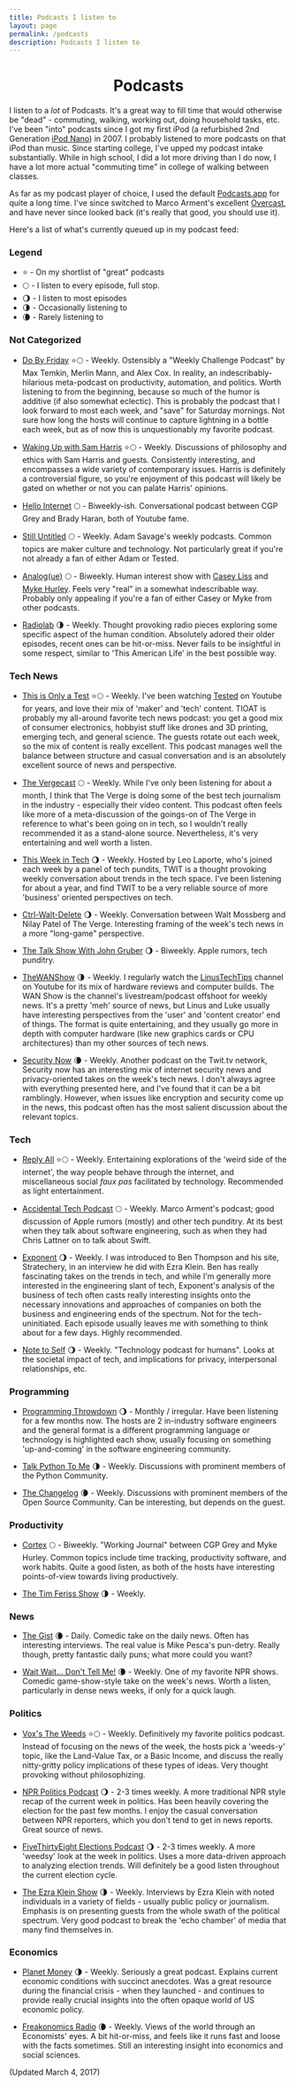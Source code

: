 ```yaml
---
title: Podcasts I listen to
layout: page
permalink: /podcasts
description: Podcasts I listen to
---
```


<h1 style="text-align: center;">Podcasts</h1>

I listen to a _lot_ of Podcasts. It's a great way to fill time that would otherwise be "dead" - commuting, walking, working out, doing household tasks, etc. I've been "into" podcasts since I got my first iPod (a refurbished 2nd Generation [iPod Nano](https://en.wikipedia.org/wiki/IPod_Nano#2nd_generation)) in 2007. I probably listened to more podcasts on that iPod than music. Since starting college, I've upped my podcast intake substantially. While in high school, I did a lot more driving than I do now, I have a lot more actual "commuting time" in college of walking between classes.

As far as my podcast player of choice, I used the default [Podcasts.app](https://itunes.apple.com/us/app/podcasts/id525463029?mt=8) for quite a long time. I've since switched to Marco Arment's excellent [Overcast](https://overcast.fm), and have never since looked back (it's really that good, you should use it).

Here's a list of what's currently queued up in my podcast feed:

### Legend

* :star: - On my shortlist of "great" podcasts
* :full_moon: - I listen to every episode, full stop.
* :waning_gibbous_moon: - I listen to most episodes
* :last_quarter_moon: - Occasionally listening to
* :waning_crescent_moon: - Rarely listening to

### Not Categorized

* [Do By Friday](http://dobyfriday.com/) :star::full_moon: - Weekly. Ostensibly a "Weekly Challenge Podcast" by Max Temkin, Merlin Mann, and Alex Cox. In reality, an indescribably-hilarious meta-podcast on productivity, automation, and politics. Worth listening to from the beginning, because so much of the humor is additive (if also somewhat eclectic). This is probably the podcast that I look forward to most each week, and "save" for Saturday mornings. Not sure how long the hosts will continue to capture lightning in a bottle each week, but as of now this is unquestionably my favorite podcast.

* [Waking Up with Sam Harris](https://soundcloud.com/samharrisorg) :star::full_moon: - Weekly. Discussions of philosophy and ethics with Sam Harris and guests. Consistently interesting, and encompasses a wide variety of contemporary issues. Harris is definitely a controversial figure, so you're enjoyment of this podcast will likely be gated on whether or not you can palate Harris' opinions. 

* [Hello Internet](http://www.hellointernet.fm/) :full_moon: - Biweekly-ish. Conversational podcast between CGP Grey and Brady Haran, both of Youtube fame.

* [Still Untitled](http://www.tested.com/still-untitled-the-adam-savage-project/) :full_moon: - Weekly. Adam Savage's weekly podcasts. Common topics are maker culture and technology. Not particularly great if you're not already a fan of either Adam or Tested.

* [Analog(ue)](https://www.relay.fm/analogue) :full_moon: - Biweekly. Human interest show with [Casey Liss](https://twitter.com/caseyliss) and [Myke Hurley](https://twitter.com/imyke). Feels very "real" in a somewhat indescribable way. Probably only appealing if you're a fan of either Casey or Myke from other podcasts.

* [Radiolab](http://www.radiolab.org/series/podcasts/) :last_quarter_moon: - Weekly. Thought provoking radio pieces exploring some specific aspect of the human condition. Absolutely adored their older episodes, recent ones can be hit-or-miss. Never fails to be insightful in some respect, similar to 'This American Life' in the best possible way.

### Tech News

* [This is Only a Test](http://www.tested.com/this-is-only-a-test/) :star::full_moon: - Weekly. I've been watching [Tested](https://www.youtube.com/user/testedcom) on Youtube for years, and love their mix of 'maker' and 'tech' content. TIOAT is probably my all-around favorite tech news podcast: you get a good mix of consumer electronics, hobbyist stuff like drones and 3D printing, emerging tech, and general science. The guests rotate out each week, so the mix of content is really excellent. This podcast manages well the balance between structure and casual conversation and is an absolutely excellent source of news and perspective.

* [The Vergecast](http://www.theverge.com/label/the-vergecast) :full_moon: - Weekly. While I've only been listening for about a month, I think that The Verge is doing some of the best tech journalism in the industry - especially their video content. This podcast often feels like more of a meta-discussion of the goings-on of The Verge in reference to what's been going on in tech, so I wouldn't really recommended it as a stand-alone source. Nevertheless, it's very entertaining and well worth a listen.

* [This Week in Tech](https://twit.tv/shows/this-week-in-tech) :waning_gibbous_moon: - Weekly. Hosted by Leo Laporte, who's joined each week by a panel of tech pundits, TWIT is a thought provoking weekly conversation about trends in the tech space. I've been listening for about a year, and find TWIT to be a very reliable source of more 'business' oriented perspectives on tech. 

* [Ctrl-Walt-Delete](http://www.theverge.com/ctrl-walt-delete) :waning_gibbous_moon: - Weekly. Conversation between Walt Mossberg and Nilay Patel of The Verge. Interesting framing of the week's tech news in a more "long-game" perspective.

* [The Talk Show With John Gruber](https://daringfireball.net/thetalkshow/) :waning_gibbous_moon: - Biweekly. Apple rumors, tech punditry.

* [TheWANShow](https://soundcloud.com/thewanshow) :last_quarter_moon: - Weekly. I regularly watch the [LinusTechTips](https://www.youtube.com/user/LinusTechTips) channel on Youtube for its mix of hardware reviews and computer builds. The WAN Show is the channel's livestream/podcast offshoot for weekly news. It's a pretty 'meh' source of news, but Linus and Luke usually have interesting perspectives from the 'user' and 'content creator' end of things. The format is quite entertaining, and they usually go more in depth with computer hardware (like new graphics cards or CPU architectures) than my other sources of tech news.

* [Security Now](https://twit.tv/shows/security-now) :waning_crescent_moon: - Weekly. Another podcast on the Twit.tv network, Security now has an interesting mix of internet security news and privacy-oriented takes on the week's tech news. I don't always agree with everything presented here, and I've found that it can be a bit ramblingly. However, when issues like encryption and security come up in the news, this podcast often has the most salient discussion about the relevant topics.

### Tech

* [Reply All](https://gimletmedia.com/show/reply-all/) :star::full_moon: - Weekly. Entertaining explorations of the 'weird side of the internet', the way people behave through the internet, and miscellaneous social *faux pas* facilitated by technology. Recommended as light entertainment.

* [Accidental Tech Podcast](http://atp.fm) :full_moon: - Weekly. Marco Arment's podcast; good discussion of Apple rumors (mostly) and other tech punditry. At its best when they talk about software engineering, such as when they had Chris Lattner on to talk about Swift.

* [Exponent](http://exponent.fm/) :waning_gibbous_moon: - Weekly. I was introduced to Ben Thompson and his site, Stratechery, in an interview he did with Ezra Klein. Ben has really fascinating takes on the trends in tech, and while I'm generally more interested in the engineering slant of tech, Exponent's analysis of the business of tech often casts really interesting insights onto the necessary innovations and approaches of companies on both the business and engineering ends of the spectrum. Not for the tech-uninitiated. Each episode usually leaves me with something to think about for a few days. Highly recommended.

* [Note to Self](https://www.wnyc.org/shows/notetoself) :waning_gibbous_moon: - Weekly. "Technology podcast for humans". Looks at the societal impact of tech, and implications for privacy, interpersonal relationships, etc.


### Programming

* [Programming Throwdown](http://www.programmingthrowdown.com/) :waning_gibbous_moon: - Monthly / irregular. Have been listening for a few months now. The hosts are 2 in-industry software engineers and the general format is a different programming language or technology is highlighted each show, usually focusing on something 'up-and-coming' in the software engineering community.

* [Talk Python To Me](https://talkpython.fm/) :last_quarter_moon: - Weekly. Discussions with prominent members of the Python Community. 

* [The Changelog](https://changelog.com/podcast) :waning_crescent_moon: - Weekly. Discussions with prominent members of the Open Source Community. Can be interesting, but depends on the guest.

### Productivity

* [Cortex](https://www.relay.fm/cortex) :full_moon: - Biweekly. "Working Journal" between CGP Grey and Myke Hurley. Common topics include time tracking, productivity software, and work habits. Quite a good listen, as both of the hosts have interesting points-of-view towards living productively.

* [The Tim Feriss Show](http://tim.blog/podcast/) :last_quarter_moon: - Weekly.

### News

* [The Gist](http://www.slate.com/articles/podcasts/gist.html) :waning_crescent_moon: - Daily. Comedic take on the daily news. Often has interesting interviews. The real value is Mike Pesca's pun-detry. Really though, pretty fantastic daily puns; what more could you want?


* [Wait Wait... Don't Tell Me!](http://www.npr.org/podcasts/344098539/wait-wait-don-t-tell-me) :waning_crescent_moon: - Weekly. One of my favorite NPR shows. Comedic game-show-style take on the week's news. Worth a listen, particularly in dense news weeks, if only for a quick laugh.

### Politics

* [Vox's The Weeds](http://www.vox.com/the-weeds) :star::full_moon: - Weekly. Definitively my favorite politics podcast. Instead of focusing on the news of the week, the hosts pick a 'weeds-y' topic, like the Land-Value Tax, or a Basic Income, and discuss the really nitty-gritty policy implications of these types of ideas. Very thought provoking without philosophizing.


* [NPR Politics Podcast](http://www.npr.org/podcasts/510310/npr-politics-podcast) :waning_gibbous_moon: - 2-3 times weekly. A more traditional NPR style recap of the current week in politics. Has been heavily covering the election for the past few months. I enjoy the casual conversation between NPR reporters, which you don't tend to get in news reports. Great source of news. 


* [FiveThirtyEight Elections Podcast](https://fivethirtyeight.com/tag/elections-podcast/) :waning_gibbous_moon: - 2-3 times weekly. A more 'weedsy' look at the week in politics. Uses a more data-driven approach to analyzing election trends. Will definitely be a good listen throughout the current election cycle. 


* [The Ezra Klein Show](https://itunes.apple.com/us/podcast/the-ezra-klein-show/id1081584611?mt=2) :last_quarter_moon: - Weekly. Interviews by Ezra Klein with noted individuals in a variety of fields - usually public policy or journalism. Emphasis is on presenting guests from the whole swath of the political spectrum. Very good podcast to break the 'echo chamber' of media that many find themselves in.


### Economics

* [Planet Money](http://www.npr.org/podcasts/510289/planet-money) :last_quarter_moon: - Weekly. Seriously a great podcast. Explains current economic conditions with succinct anecdotes. Was a great resource during the financial crisis - when they launched - and continues to provide really crucial insights into the often opaque world of US economic policy.


* [Freakonomics Radio](http://www.stitcher.com/podcast/freakonomics-radio) :waning_crescent_moon: - Weekly. Views of the world through an Economists' eyes. A bit hit-or-miss, and feels like it runs fast and loose with the facts sometimes. Still an interesting insight into economics and social sciences.


(Updated March 4, 2017)